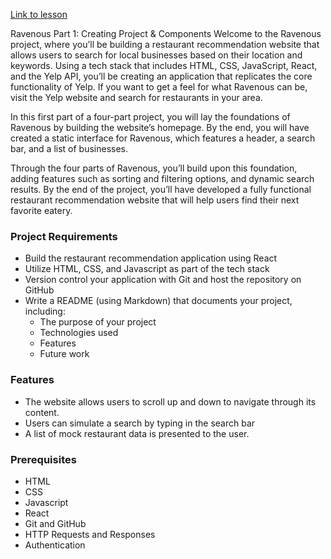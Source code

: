 [Link to lesson](https://www.codecademy.com/paths/build-web-apps-with-react/tracks/bwa-intro-to-react/modules/ravenous-part-one/projects/create-prj-components)


Ravenous Part 1: Creating Project & Components
Welcome to the Ravenous project, where you’ll be building a restaurant recommendation website that allows users to search for local businesses based on their location and keywords. Using a tech stack that includes HTML, CSS, JavaScript, React, and the Yelp API, you’ll be creating an application that replicates the core functionality of Yelp. If you want to get a feel for what Ravenous can be, visit the Yelp website and search for restaurants in your area.

In this first part of a four-part project, you will lay the foundations of Ravenous by building the website’s homepage. By the end, you will have created a static interface for Ravenous, which features a header, a search bar, and a list of businesses.

Through the four parts of Ravenous, you’ll build upon this foundation, adding features such as sorting and filtering options, and dynamic search results. By the end of the project, you’ll have developed a fully functional restaurant recommendation website that will help users find their next favorite eatery.

### Project Requirements
- Build the restaurant recommendation application using React
- Utilize HTML, CSS, and Javascript as part of the tech stack
- Version control your application with Git and host the repository on GitHub
- Write a README (using Markdown) that documents your project, including:
  - The purpose of your project
  - Technologies used
  - Features
  - Future work

### Features

- The website allows users to scroll up and down to navigate through its content.
- Users can simulate a search by typing in the search bar
- A list of mock restaurant data is presented to the user.

### Prerequisites

- HTML
- CSS
- Javascript
- React
- Git and GitHub
- HTTP Requests and Responses
- Authentication
